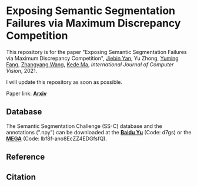 # Exposing Semantic Segmentation Failures via Maximum Discrepancy Competition

This repository is for the paper "Exposing Semantic Segmentation Failures via Maximum Discrepancy Competition",
[Jiebin Yan](https://github.com/QTJiebin), Yu Zhong, [Yuming Fang](http://sim.jxufe.cn/JDMKL/ymfang.html), [Zhangyang Wang](https://vita-group.github.io/group.html), [Kede Ma](https://kedema.org/), *International Journal of Computer Vision*, 2021.

I will update this repository as soon as possible.

Paper link: [**Arxiv**](https://arxiv.org/abs/2103.00259)

## Database
The Semantic Segmentation Challenge (SS-C) database and the annotations (".npy") can be downloaded at the [**Baidu Yu**](https://pan.baidu.com/s/1adhYML0695eUSwdX5vSCDQ) (Code: d7gs) or the [**MEGA**](https://mega.nz/folder/a9QjHawJ) (Code: lbf8f-ano8EcZZ4EDGfsfQ).

## Reference

## Citation

